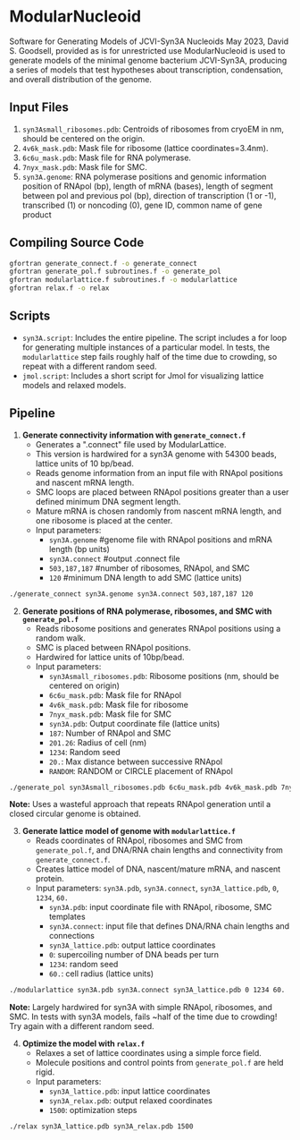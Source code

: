 # ModularNucleoid
Software for Generating Models of JCVI-Syn3A Nucleoids
May 2023, David S. Goodsell, provided as is for unrestricted use
ModularNucleoid is used to generate models of the minimal genome bacterium JCVI-Syn3A, producing a series of models that test hypotheses about transcription, condensation, and overall distribution of the genome. 

## Input Files
1. `syn3Asmall_ribosomes.pdb`: Centroids of ribosomes from cryoEM in nm, should be centered on the origin.
2. `4v6k_mask.pdb`: Mask file for ribosome (lattice coordinates=3.4nm).
3. `6c6u_mask.pdb`: Mask file for RNA polymerase.
4. `7nyx_mask.pdb`: Mask file for SMC.
5. `syn3A.genome`: RNA polymerase positions and genomic information
                 position of RNApol (bp), length of mRNA (bases),
                 length of segment between pol and previous pol (bp),
                 direction of transcription (1 or -1),
                 transcribed (1) or noncoding (0),
                 gene ID, common name of gene product

## Compiling Source Code
```bash
gfortran generate_connect.f -o generate_connect
gfortran generate_pol.f subroutines.f -o generate_pol
gfortran modularlattice.f subroutines.f -o modularlattice
gfortran relax.f -o relax
```

## Scripts

- `syn3A.script`: Includes the entire pipeline. The script includes a for loop for generating multiple instances of a particular model. In tests, the `modularlattice` step fails roughly half of the time due to crowding, so repeat with a different random seed.
- `jmol.script`: Includes a short script for Jmol for visualizing lattice models and relaxed models.

## Pipeline
1. **Generate connectivity information with `generate_connect.f`**
    - Generates a ".connect" file used by ModularLattice.
    - This version is hardwired for a syn3A genome with 54300 beads, lattice units of 10 bp/bead.
    - Reads genome information from an input file with RNApol positions and nascent mRNA length.
    - SMC loops are placed between RNApol positions greater than a user defined minimum DNA segment length.
    - Mature mRNA is chosen randomly from nascent mRNA length, and one ribosome is placed at the center.
    - Input parameters: 
        - `syn3A.genome`      #genome file with RNApol positions and mRNA length (bp units)
        - `syn3A.connect`     #output .connect file
        - `503,187,187`       #number of ribosomes, RNApol, and SMC
        - `120`               #minimum DNA length to add SMC (lattice units)
```bash
./generate_connect syn3A.genome syn3A.connect 503,187,187 120
```

2. **Generate positions of RNA polymerase, ribosomes, and SMC with `generate_pol.f`**
    - Reads ribosome positions and generates RNApol positions using a random walk.
    - SMC is placed between RNApol positions.
    - Hardwired for lattice units of 10bp/bead.
    - Input parameters:
        - `syn3Asmall_ribosomes.pdb`: Ribosome positions (nm, should be centered on origin)
        - `6c6u_mask.pdb`: Mask file for RNApol
        - `4v6k_mask.pdb`: Mask file for ribosome
        - `7nyx_mask.pdb`: Mask file for SMC
        - `syn3A.pdb`: Output coordinate file (lattice units)
        - `187`: Number of RNApol and SMC
        - `201.26`: Radius of cell (nm)
        - `1234`: Random seed
        - `20.`: Max distance between successive RNApol
        - `RANDOM`: RANDOM or CIRCLE placement of RNApol
```bash
./generate_pol syn3Asmall_ribosomes.pdb 6c6u_mask.pdb 4v6k_mask.pdb 7nyx_mask.pdb syn3A.pdb 187 201.26 1234 20. RANDOM
```
**Note:** Uses a wasteful approach that repeats RNApol generation until a closed circular genome is obtained.

3. **Generate lattice model of genome with `modularlattice.f`**
    - Reads coordinates of RNApol, ribosomes and SMC from `generate_pol.f`, and DNA/RNA chain lengths and connectivity from `generate_connect.f`.
    - Creates lattice model of DNA, nascent/mature mRNA, and nascent protein.
    - Input parameters: `syn3A.pdb`, `syn3A.connect`, `syn3A_lattice.pdb`, `0`, `1234`, `60.`
        - `syn3A.pdb`:           input coordinate file with RNApol, ribosome, SMC templates
        - `syn3A.connect`:       input file that defines DNA/RNA chain lengths and connections
        - `syn3A_lattice.pdb`:   output lattice coordinates
        - `0`:                   supercoiling number of DNA beads per turn
        - `1234`:                random seed
        - `60.`:                 cell radius (lattice units)
```bash
./modularlattice syn3A.pdb syn3A.connect syn3A_lattice.pdb 0 1234 60.
```
**Note:** Largely hardwired for syn3A with simple RNApol, ribosomes, and SMC. In tests with syn3A models, fails ~half of the time due to crowding! Try again with a different random seed.

4. **Optimize the model with `relax.f`**
    - Relaxes a set of lattice coordinates using a simple force field.
    - Molecule positions and control points from `generate_pol.f` are held rigid.
    - Input parameters:
        - `syn3A_lattice.pdb`:      input lattice coordinates
        - `syn3A_relax.pdb`:        output relaxed coordinates
        - `1500`:                   optimization steps
```bash
./relax syn3A_lattice.pdb syn3A_relax.pdb 1500
```
